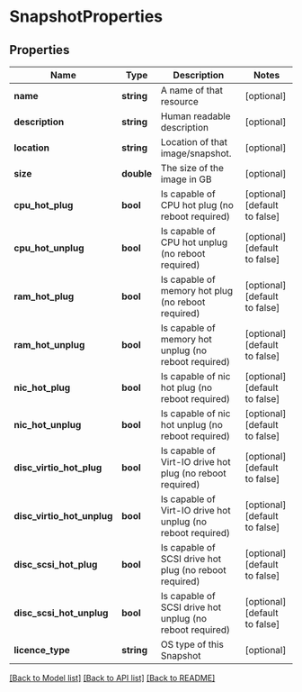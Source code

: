 # SnapshotProperties

## Properties
Name | Type | Description | Notes
------------ | ------------- | ------------- | -------------
**name** | **string** | A name of that resource | [optional] 
**description** | **string** | Human readable description | [optional] 
**location** | **string** | Location of that image/snapshot.  | [optional] 
**size** | **double** | The size of the image in GB | [optional] 
**cpu_hot_plug** | **bool** | Is capable of CPU hot plug (no reboot required) | [optional] [default to false]
**cpu_hot_unplug** | **bool** | Is capable of CPU hot unplug (no reboot required) | [optional] [default to false]
**ram_hot_plug** | **bool** | Is capable of memory hot plug (no reboot required) | [optional] [default to false]
**ram_hot_unplug** | **bool** | Is capable of memory hot unplug (no reboot required) | [optional] [default to false]
**nic_hot_plug** | **bool** | Is capable of nic hot plug (no reboot required) | [optional] [default to false]
**nic_hot_unplug** | **bool** | Is capable of nic hot unplug (no reboot required) | [optional] [default to false]
**disc_virtio_hot_plug** | **bool** | Is capable of Virt-IO drive hot plug (no reboot required) | [optional] [default to false]
**disc_virtio_hot_unplug** | **bool** | Is capable of Virt-IO drive hot unplug (no reboot required) | [optional] [default to false]
**disc_scsi_hot_plug** | **bool** | Is capable of SCSI drive hot plug (no reboot required) | [optional] [default to false]
**disc_scsi_hot_unplug** | **bool** | Is capable of SCSI drive hot unplug (no reboot required) | [optional] [default to false]
**licence_type** | **string** | OS type of this Snapshot | [optional] 

[[Back to Model list]](../README.md#documentation-for-models) [[Back to API list]](../README.md#documentation-for-api-endpoints) [[Back to README]](../README.md)


